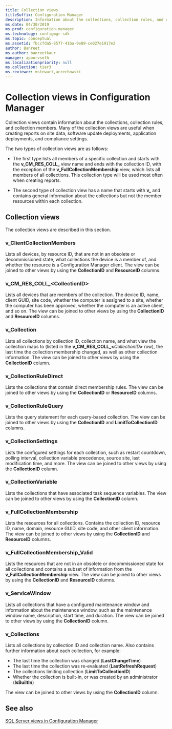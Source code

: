 ```yaml
---
title: Collection views
titleSuffix: Configuration Manager
description: Information about the collections, collection rules, and collection members.
ms.date: 04/30/2019
ms.prod: configuration-manager
ms.technology: configmgr-sdk
ms.topic: conceptual
ms.assetid: fbccfda5-8577-41ba-9e89-ce027e1917e2
author: Banreet
ms.author: banreetkaur
manager: apoorvseth
ms.localizationpriority: null
ms.collection: tier3
ms.reviewer: mstewart,aczechowski
---
```


# Collection views in Configuration Manager

Collection views contain information about the collections, collection rules, and collection members. Many of the collection views are useful when creating reports on site data, software update deployments, application deployments, and compliance settings.

The two types of collection views are as follows:

- The first type lists all members of a specific collection and starts with the **v\_CM\_RES\_COLL\_** view name and ends with the collection ID, with the exception of the **v\_FullCollectionMembership** view, which lists all members of all collections. This collection type will be used most often when creating reports.

- The second type of collection view has a name that starts with **v\_** and contains general information about the collections but not the member resources within each collection.

## Collection views

The collection views are described in this section.

### v_ClientCollectionMembers

Lists all devices, by resource ID, that are not in an obsolete or decommissioned state, what collections the device is a member of, and whether the resource is a Configuration Manager client.
The view can be joined to other views by using the **CollectionID** and **ResourceID** columns.
 
### v_CM_RES_COLL_&lt;CollectionID&gt;

Lists all devices that are members of the collection. The device ID, name, client GUID, site code, whether the computer is assigned to a site, whether the computer has been approved, whether the computer is an active client, and so on.
The view can be joined to other views by using the **CollectionID** and **ResourceID** columns.
 
### v_Collection

Lists all collections by collection ID, collection name, and what view the collection maps to (listed in the **v_CM_RES_COLL_&lt;**<em>CollectionID</em>**&gt;** row), the last time the collection membership changed, as well as other collection information.
The view can be joined to other views by using the **CollectionID** column.
 
### v_CollectionRuleDirect

Lists the collections that contain direct membership rules.
The view can be joined to other views by using the **CollectionID** or **ResourceID** columns.
 
### v_CollectionRuleQuery

Lists the query statement for each query-based collection.
The view can be joined to other views by using the **CollectionID** and **LimitToCollectionID** columns.
 
### v_CollectionSettings

Lists the configured settings for each collection, such as restart countdown, polling interval, collection variable precedence, source site, last modification time, and more.
The view can be joined to other views by using the **CollectionID** column.
 
### v_CollectionVariable

Lists the collections that have associated task sequence variables.
The view can be joined to other views by using the **CollectionID** column.
 
### v_FullCollectionMembership

Lists the resources for all collections. Contains the collection ID, resource ID, name, domain, resource GUID, site code, and other client information.
The view can be joined to other views by using the **CollectionID** and **ResourceID** columns.
 
### v_FullCollectionMembership_Valid

Lists the resources that are not in an obsolete or decommissioned state for all collections and contains a subset of information from the **v_FullCollectionMembership** view.
The view can be joined to other views by using the **CollectionID** and **ResourceID** columns.
 
### v_ServiceWindow

Lists all collections that have a configured maintenance window and information about the maintenance window, such as the maintenance window name, description, start time, and duration.
The view can be joined to other views by using the **CollectionID** column.
 
### v_Collections

Lists all collections by collection ID and collection name. Also contains further information about each collection, for example:
- The last time the collection was changed (**LastChangeTime**)
- The last time the collection was re-evaluated (**LastRefreshRequest**)
- The collections limiting collection (**LimitToCollectionID**)
- Whether the collection is built-in, or was created by an administrator (**IsBuiltIn**)

The view can be joined to other views by using the **CollectionID** column.

## See also

[SQL Server views in Configuration Manager](sql-server-views-configuration-manager.md)  
